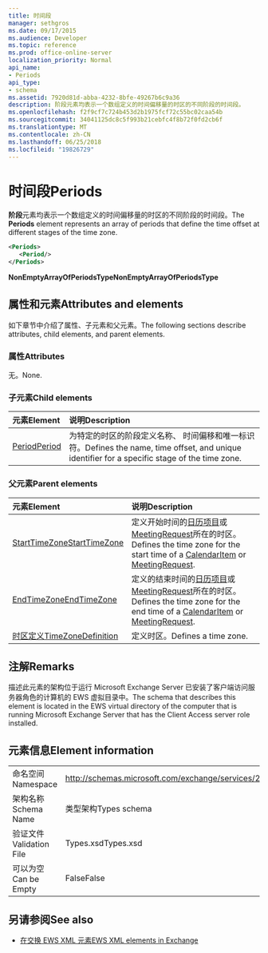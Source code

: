 ```yaml
---
title: 时间段
manager: sethgros
ms.date: 09/17/2015
ms.audience: Developer
ms.topic: reference
ms.prod: office-online-server
localization_priority: Normal
api_name:
- Periods
api_type:
- schema
ms.assetid: 7920d81d-abba-4232-8bfe-49267b6c9a36
description: 阶段元素均表示一个数组定义的时间偏移量的时区的不同阶段的时间段。
ms.openlocfilehash: f2f9cf7c724b453d2b1975fcf72c55bc02caa54b
ms.sourcegitcommit: 34041125dc8c5f993b21cebfc4f8b72f0fd2cb6f
ms.translationtype: MT
ms.contentlocale: zh-CN
ms.lasthandoff: 06/25/2018
ms.locfileid: "19826729"
---
```

# <a name="periods"></a><span data-ttu-id="cbdde-103">时间段</span><span class="sxs-lookup"><span data-stu-id="cbdde-103">Periods</span></span>

<span data-ttu-id="cbdde-104">**阶段**元素均表示一个数组定义的时间偏移量的时区的不同阶段的时间段。</span><span class="sxs-lookup"><span data-stu-id="cbdde-104">The **Periods** element represents an array of periods that define the time offset at different stages of the time zone.</span></span> 
  
```xml
<Periods>
   <Period/>
</Periods>
```

 <span data-ttu-id="cbdde-105">**NonEmptyArrayOfPeriodsType**</span><span class="sxs-lookup"><span data-stu-id="cbdde-105">**NonEmptyArrayOfPeriodsType**</span></span>
## <a name="attributes-and-elements"></a><span data-ttu-id="cbdde-106">属性和元素</span><span class="sxs-lookup"><span data-stu-id="cbdde-106">Attributes and elements</span></span>

<span data-ttu-id="cbdde-107">如下章节中介绍了属性、子元素和父元素。</span><span class="sxs-lookup"><span data-stu-id="cbdde-107">The following sections describe attributes, child elements, and parent elements.</span></span>
  
### <a name="attributes"></a><span data-ttu-id="cbdde-108">属性</span><span class="sxs-lookup"><span data-stu-id="cbdde-108">Attributes</span></span>

<span data-ttu-id="cbdde-109">无。</span><span class="sxs-lookup"><span data-stu-id="cbdde-109">None.</span></span>
  
### <a name="child-elements"></a><span data-ttu-id="cbdde-110">子元素</span><span class="sxs-lookup"><span data-stu-id="cbdde-110">Child elements</span></span>

|<span data-ttu-id="cbdde-111">**元素**</span><span class="sxs-lookup"><span data-stu-id="cbdde-111">**Element**</span></span>|<span data-ttu-id="cbdde-112">**说明**</span><span class="sxs-lookup"><span data-stu-id="cbdde-112">**Description**</span></span>|
|:-----|:-----|
|[<span data-ttu-id="cbdde-113">Period</span><span class="sxs-lookup"><span data-stu-id="cbdde-113">Period</span></span>](period.md) <br/> |<span data-ttu-id="cbdde-114">为特定的时区的阶段定义名称、 时间偏移和唯一标识符。</span><span class="sxs-lookup"><span data-stu-id="cbdde-114">Defines the name, time offset, and unique identifier for a specific stage of the time zone.</span></span>  <br/> |
   
### <a name="parent-elements"></a><span data-ttu-id="cbdde-115">父元素</span><span class="sxs-lookup"><span data-stu-id="cbdde-115">Parent elements</span></span>

|<span data-ttu-id="cbdde-116">**元素**</span><span class="sxs-lookup"><span data-stu-id="cbdde-116">**Element**</span></span>|<span data-ttu-id="cbdde-117">**说明**</span><span class="sxs-lookup"><span data-stu-id="cbdde-117">**Description**</span></span>|
|:-----|:-----|
|[<span data-ttu-id="cbdde-118">StartTimeZone</span><span class="sxs-lookup"><span data-stu-id="cbdde-118">StartTimeZone</span></span>](starttimezone.md) <br/> |<span data-ttu-id="cbdde-119">定义开始时间的[日历项目](calendaritem.md)或[MeetingRequest](meetingrequest.md)所在的时区。</span><span class="sxs-lookup"><span data-stu-id="cbdde-119">Defines the time zone for the start time of a [CalendarItem](calendaritem.md) or [MeetingRequest](meetingrequest.md).</span></span>  <br/> |
|[<span data-ttu-id="cbdde-120">EndTimeZone</span><span class="sxs-lookup"><span data-stu-id="cbdde-120">EndTimeZone</span></span>](endtimezone.md) <br/> |<span data-ttu-id="cbdde-121">定义的结束时间的[日历项目](calendaritem.md)或[MeetingRequest](meetingrequest.md)所在的时区。</span><span class="sxs-lookup"><span data-stu-id="cbdde-121">Defines the time zone for the end time of a [CalendarItem](calendaritem.md) or [MeetingRequest](meetingrequest.md).</span></span>  <br/> |
|[<span data-ttu-id="cbdde-122">时区定义</span><span class="sxs-lookup"><span data-stu-id="cbdde-122">TimeZoneDefinition</span></span>](timezonedefinition.md) <br/> |<span data-ttu-id="cbdde-123">定义时区。</span><span class="sxs-lookup"><span data-stu-id="cbdde-123">Defines a time zone.</span></span>  <br/> |
   
## <a name="remarks"></a><span data-ttu-id="cbdde-124">注解</span><span class="sxs-lookup"><span data-stu-id="cbdde-124">Remarks</span></span>

<span data-ttu-id="cbdde-125">描述此元素的架构位于运行 Microsoft Exchange Server 已安装了客户端访问服务器角色的计算机的 EWS 虚拟目录中。</span><span class="sxs-lookup"><span data-stu-id="cbdde-125">The schema that describes this element is located in the EWS virtual directory of the computer that is running Microsoft Exchange Server that has the Client Access server role installed.</span></span>
  
## <a name="element-information"></a><span data-ttu-id="cbdde-126">元素信息</span><span class="sxs-lookup"><span data-stu-id="cbdde-126">Element information</span></span>

|||
|:-----|:-----|
|<span data-ttu-id="cbdde-127">命名空间</span><span class="sxs-lookup"><span data-stu-id="cbdde-127">Namespace</span></span>  <br/> |http://schemas.microsoft.com/exchange/services/2006/types  <br/> |
|<span data-ttu-id="cbdde-128">架构名称</span><span class="sxs-lookup"><span data-stu-id="cbdde-128">Schema Name</span></span>  <br/> |<span data-ttu-id="cbdde-129">类型架构</span><span class="sxs-lookup"><span data-stu-id="cbdde-129">Types schema</span></span>  <br/> |
|<span data-ttu-id="cbdde-130">验证文件</span><span class="sxs-lookup"><span data-stu-id="cbdde-130">Validation File</span></span>  <br/> |<span data-ttu-id="cbdde-131">Types.xsd</span><span class="sxs-lookup"><span data-stu-id="cbdde-131">Types.xsd</span></span>  <br/> |
|<span data-ttu-id="cbdde-132">可以为空</span><span class="sxs-lookup"><span data-stu-id="cbdde-132">Can be Empty</span></span>  <br/> |<span data-ttu-id="cbdde-133">False</span><span class="sxs-lookup"><span data-stu-id="cbdde-133">False</span></span>  <br/> |
   
## <a name="see-also"></a><span data-ttu-id="cbdde-134">另请参阅</span><span class="sxs-lookup"><span data-stu-id="cbdde-134">See also</span></span>



- [<span data-ttu-id="cbdde-135">在交换 EWS XML 元素</span><span class="sxs-lookup"><span data-stu-id="cbdde-135">EWS XML elements in Exchange</span></span>](ews-xml-elements-in-exchange.md)

